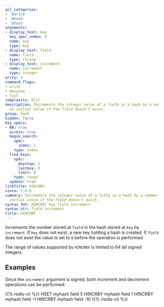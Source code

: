 ```yaml
---
acl_categories:
- '@write'
- '@hash'
- '@fast'
arguments:
- display_text: key
  key_spec_index: 0
  name: key
  type: key
- display_text: field
  name: field
  type: string
- display_text: increment
  name: increment
  type: integer
arity: 4
command_flags:
- write
- denyoom
- fast
complexity: O(1)
description: Increments the integer value of a field in a hash by a number. Uses 0
  as initial value if the field doesn't exist.
group: hash
hidden: false
key_specs:
- RW: true
  access: true
  begin_search:
    spec:
      index: 1
    type: index
  find_keys:
    spec:
      keystep: 1
      lastkey: 0
      limit: 0
    type: range
  update: true
linkTitle: HINCRBY
since: 2.0.0
summary: Increments the integer value of a field in a hash by a number. Uses 0 as
  initial value if the field doesn't exist.
syntax_fmt: HINCRBY key field increment
syntax_str: field increment
title: HINCRBY
---
```

Increments the number stored at `field` in the hash stored at `key` by
`increment`.
If `key` does not exist, a new key holding a hash is created.
If `field` does not exist the value is set to `0` before the operation is
performed.

The range of values supported by `HINCRBY` is limited to 64 bit signed integers.

## Examples

Since the `increment` argument is signed, both increment and decrement
operations can be performed:

{{% redis-cli %}}
HSET myhash field 5
HINCRBY myhash field 1
HINCRBY myhash field -1
HINCRBY myhash field -10
{{% /redis-cli %}}

